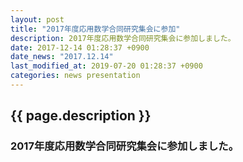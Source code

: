 ```yaml
---
layout: post
title: "2017年度応用数学合同研究集会に参加"
description: 2017年度応用数学合同研究集会に参加しました。
date: 2017-12-14 01:28:37 +0900
date_news: "2017.12.14"
last_modified_at: 2019-07-20 01:28:37 +0900
categories: news presentation
---
```


## {{ page.description }}

### 2017年度応用数学合同研究集会に参加しました。
